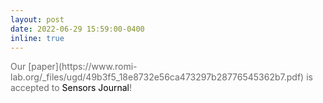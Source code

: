 ```yaml
---
layout: post
date: 2022-06-29 15:59:00-0400
inline: true
---
```

<span style="color:dimgray">
Our [paper](https://www.romi-lab.org/_files/ugd/49b3f5_18e8732e56ca473297b28776545362b7.pdf) is accepted to <span style="color:black">Sensors Journal</span>!
</span>
